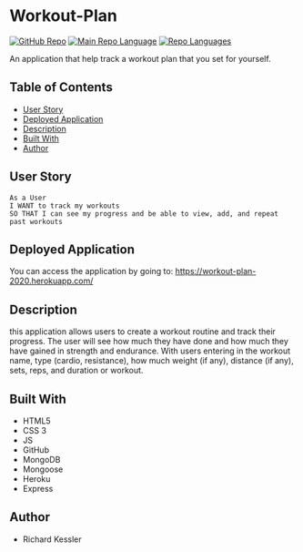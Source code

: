 # Workout-Plan
[![GitHub Repo](https://img.shields.io/github/repo-size/RichardKessler/Workout-Plan?color=Green&style=plastic)](https://github.com/RichardKessler/Workout-Plan)
[![Main Repo Language](https://img.shields.io/github/languages/top/RichardKEssler/Workout-Plan?color=blueviolet&style=plastic)](https://github.com/RichardKessler/Workout-Plan)
[![Repo Languages](https://img.shields.io/github/languages/count/RichardKessler/Workout-Plan?color=red&style=plastic)](https://github.com/RichardKessler/Workout-Plan)


An application that help track a workout plan that you set for yourself.

## Table of Contents
* [User Story](#User-Story)
* [Deployed Application](#Deployed-Application)
* [Description](#Description)
* [Built With](#Built-With)
* [Author](#Author)

## User Story

```
As a User
I WANT to track my workouts
SO THAT I can see my progress and be able to view, add, and repeat past workouts
```

## Deployed Application

You can access the application by going to: https://workout-plan-2020.herokuapp.com/

## Description

this application allows users to create a workout routine and track their progress.  The user will see how much they have done and how much they have gained in strength and endurance.  With users entering in the workout name, type (cardio, resistance), how much weight (if any), distance (if any), sets, reps, and duration or workout.  

## Built With

* HTML5
* CSS 3
* JS
* GitHub
* MongoDB
* Mongoose
* Heroku
* Express

## Author

* Richard Kessler
